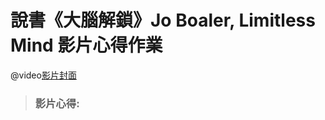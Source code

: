# 說書《大腦解鎖》Jo Boaler, Limitless Mind 影片心得作業

@video[影片封面](https://www.youtube.com/watch?v=DgbSc6Ys710)

>### 影片心得: 






